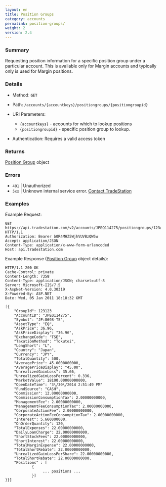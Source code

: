```yaml
---
layout: en
title: Position Groups
category: accounts
permalink: position-groups/
weight: 2
version: 2.4
---
```


### Summary

Requesting position information for a specific position group under a particular account.  This is available only for Margin accounts and typically only is used for Margin positions.

### Details

* Method: `GET`
* Path: `/accounts/{accountkeys}/positiongroups/{positiongroupid}`
* URI Parameters:

  * `{accountkeys}` - accounts for which to lookup positions
  * `{positiongroupid}` - specific position group to lookup.
* Authentication: Requires a valid access token

### Returns

[Position Group](../../objects/position-group) object

### Errors

* `401` | Unauthorized
* `5xx` | Unknown internal service error. [Contact TradeStation](mailto:webapi@tradestation.com)

### Examples

Example Request:

    GET https://api.tradestation.com/v2/accounts/JPEQ114275/positiongroups/1234 HTTP/1.1
    Authorization: Bearer b0R4MHZ5WjhVUVBzQW5w
    Accept: application/JSON
    Content-Type: application/x-www-form-urlencoded
    Host: api.tradestation.com

Example Response ([Position Group](../../objects/position-group) object details):

    HTTP/1.1 200 OK
    Cache-Control: private
    Content-Length: 7358
    Content-Type: application/JSON; charset=utf-8
    Server: Microsoft-IIS/7.5
    X-AspNet-Version: 4.0.30319
    X-Powered-By: ASP.NET
    Date: Wed, 05 Jan 2011 18:18:32 GMT
    
    [{
        "GroupId": 123123
        "AccountID": "JPEQ114275",
        "Symbol": "JP:8698-TS",
        "AssetType": "EQ",
        "AskPrice": 36.96,
        "AskPriceDisplay": "36.96",
        "ExchangeCode": "TSE",
        "TaxationMethod": "Tokutei",
        "LongShort": "L",
        "Country": "Japan",
        "Currency": "JPY",
        "TotalQuantity": 500,
        "AveragePrice": 45.0000000000,
        "AveragePriceDisplay": "45.00",
        "UnrealizedGainLoss": 35.66,	
        "UnrealizedGainLossPercent": 0.336,
        "MarketValue": 18100.00000000000,
        "OpenDateTime": "3\/30\/2014 2:51:49 PM"
        "FundSource": "CASH",
        "Commission": 12.00000000000,
        "CommissionConsumptionTax": 2.00000000000,
        "ManagementFee": 2.00000000000,
        "ManagementFeeConsumptionTax": 2.00000000000,
        "CorporateActionFee": 2.00000000000,
        "CorporateActionFeeConsumptionTax": 2.00000000000,
        "Interest": 5.660000000,
        "OnOrderQuantity": 120,
        "TotalExpenses": 22.00000000000,
        "DailyLoanCharge": 22.00000000000,
        "ShortStockFees": 22.00000000000,
        "ShortInterest": 22.00000000000,
        "TotalMarginExpense": 22.00000000000,
        "TotalShortRebate": 22.00000000000,
        "UnrealizedGainLossPerShare": 22.00000000000,
        "TotalShortRebate": 22.00000000000,
        "Positions" : [
                {
                     ... positions ...
                }]
    }}]